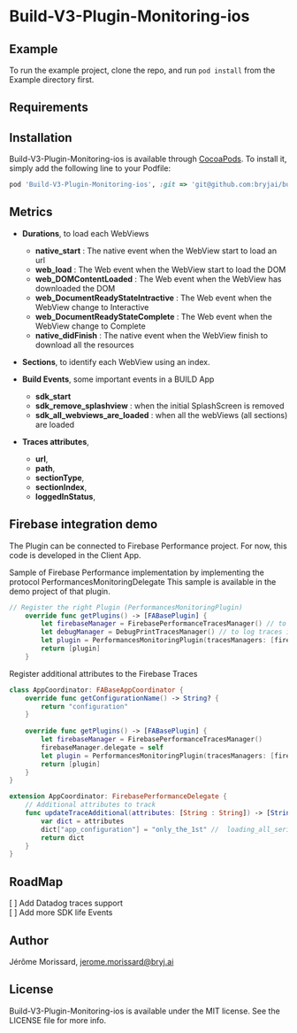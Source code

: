 # Build-V3-Plugin-Monitoring-ios

## Example

To run the example project, clone the repo, and run `pod install` from the Example directory first.

## Requirements

## Installation

Build-V3-Plugin-Monitoring-ios is available through [CocoaPods](https://cocoapods.org). To install
it, simply add the following line to your Podfile:

```ruby
pod 'Build-V3-Plugin-Monitoring-ios', :git => 'git@github.com:bryjai/build-v3-sdk-plugin-monitoring-ios.git'
```

## Metrics 

- **Durations**, to load each WebViews 
    - **native_start** : The native event when the WebView start to load an url
    - **web_load** : The Web event when the WebView start to load the DOM
    - **web_DOMContentLoaded** : The Web event when the WebView has downloaded the DOM
    - **web_DocumentReadyStateIntractive** : The Web event when the WebView change to Interactive 
    - **web_DocumentReadyStateComplete** : The Web event when the WebView change to Complete 
    - **native_didFinish** : The native event when the WebView finish to download all the resources

- **Sections**, to identify each WebView using an index.

- **Build Events**, some important events in a BUILD App 
    - **sdk_start**
    - **sdk_remove_splashview** : when the initial SplashScreen is removed 
    - **sdk_all_webviews_are_loaded** : when all the webViews (all sections) are loaded

- **Traces attributes**,
    - **url**,
    - **path**,
    - **sectionType**,
    - **sectionIndex**,
    - **loggedInStatus**,

## Firebase integration demo 

The Plugin can be connected to Firebase Performance project.
For now, this code is developed in the Client App.

Sample of Firebase Performance implementation by implementing the protocol PerformancesMonitoringDelegate
This sample is available in the demo project of that plugin. 

```Swift
// Register the right Plugin (PerformancesMonitoringPlugin)
    override func getPlugins() -> [FABasePlugin] {
        let firebaseManager = FirebasePerformanceTracesManager() // to log traces on Firebase Performances
        let debugManager = DebugPrintTracesManager() // to log traces in the console
        let plugin = PerformancesMonitoringPlugin(tracesManagers: [firebaseManager, debugManager])
        return [plugin]
    }
```

Register additional attributes to the Firebase Traces
```Swift
class AppCoordinator: FABaseAppCoordinator {    
    override func getConfigurationName() -> String? {
        return "configuration"
    }
    
    override func getPlugins() -> [FABasePlugin] {
        let firebaseManager = FirebasePerformanceTracesManager()
        firebaseManager.delegate = self
        let plugin = PerformancesMonitoringPlugin(tracesManagers: [firebaseManager])
        return [plugin]
    }
}

extension AppCoordinator: FirebasePerformanceDelegate {
    // Additional attributes to track
    func updateTraceAdditional(attributes: [String : String]) -> [String : String] {
        var dict = attributes
        dict["app_configuration"] = "only_the_1st" //  loading_all_serialized // only_the_1st
        return dict
    }
}

```

## RoadMap

[ ] Add Datadog traces support  
[ ] Add more SDK life Events  

## Author

Jérôme Morissard, jerome.morissard@bryj.ai

## License

Build-V3-Plugin-Monitoring-ios is available under the MIT license. See the LICENSE file for more info.
